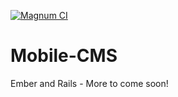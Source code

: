 [![Magnum CI](https://magnum-ci.com/status/ce857efca15483d3fdda46de12a9fc33.png)](https://magnum-ci.com/public/165e9f80e88942518034/builds)
# Mobile-CMS
Ember and Rails - More to come soon!
